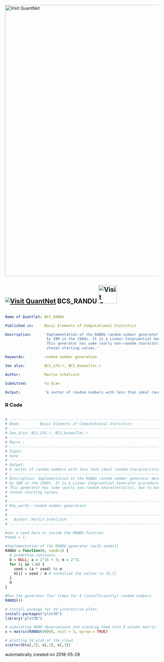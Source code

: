 [<img src="https://github.com/QuantLet/Styleguide-and-FAQ/blob/master/pictures/banner.png" width="888" alt="Visit QuantNet">](http://quantlet.de/)

## [<img src="https://github.com/QuantLet/Styleguide-and-FAQ/blob/master/pictures/qloqo.png" alt="Visit QuantNet">](http://quantlet.de/) **BCS_RANDU** [<img src="https://github.com/QuantLet/Styleguide-and-FAQ/blob/master/pictures/QN2.png" width="60" alt="Visit QuantNet 2.0">](http://quantlet.de/)

```yaml

Name of Quantlet: BCS_RANDU

Published in: 	  Basic Elements of Computational Statistics

Description:      'Implementation of the RANDU random number generator developed
                   by IBM in the 1960s. It is a Linear Congruential Generator procedure.
                   This generator has some cearly non-random characteristics, due to badly 
                   chosen starting values.'

Keywords:         random number generation

See also:         BCS_LFG.r, BCS_boxmuller.r

Author:           Martin Schelisch

Submitted:        Ya Qian
   
Output:           'A vector of random numbers with less than ideal random characteristics'


```

### R Code
```r

# -------------------------------------------------------------------------
# Book:         Basic Elements of Computational Statistics
# -------------------------------------------------------------------------
# See_also: BCS_LFG.r, BCS_boxmuller.r
# -------------------------------------------------------------------------
# Macro :
# -------------------------------------------------------------------------
# Input: 
# none
# -------------------------------------------------------------------------
# Output: 
# A vector of random numbers with less than ideal random characteristics
# -------------------------------------------------------------------------
# Description: Implementation of the RANDU random number generator developed
# by IBM in the 1960s. It is a Linear Congruential Generator procedure.
# This generator has some cearly non-random characteristics, due to badly 
# chosen starting values. 
# 
# -------------------------------------------------------------------------
# Key_words: random number generation
#
# -------------------------------------------------------------------------
#   Author: Martin Schelisch
# -------------------------------------------------------------------------

#set a seed here or inside the RANDU function
#seed = 1

#Implementation of the RANDU generator (with seed=1)
RANDU = function(n, seed=1) {
  # predefine constants
  U = NULL; a = 2^16 + 3; m = 2^31
  for (i in 1:n) {
    seed = (a * seed) %% m
    U[i] = seed / m # normalize the values to [0,1]
  }
  U
}

#Run the generator four times for 4 (insufficiently) random numbers
RANDU(4)

# install package for 3d interactive plots
install.packages("plot3D")
library("plot3D")

# simulating 9000 observations and stacking them into 3 column matrix
x = matrix(RANDU(9000), ncol = 3, byrow = TRUE)

# plotting 3d plot of the cloud
scatter3D(x[,1], x[,2], x[,3])

```

automatically created on 2018-05-28